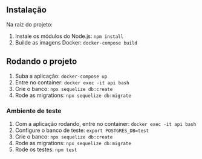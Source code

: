 ## Instalação

Na raíz do projeto:
1. Instale os módulos do Node.js: `npm install`
2. Builde as imagens Docker: `docker-compose build`

## Rodando o projeto

1. Suba a aplicação: `docker-compose up`
2. Entre no container: `docker exec -it api bash`
3. Crie o banco: `npx sequelize db:create`
4. Rode as migrations: `npx sequelize db:migrate`


### Ambiente de teste

1. Com a aplicação rodando, entre no container: `docker exec -it api bash`
2. Configure o banco de teste: `export POSTGRES_DB=test`
3. Crie o banco: `npx sequelize db:create`
4. Rode as migrations: `npx sequelize db:migrate`
5. Rode os testes: `npm test`

